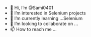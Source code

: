 - 👋 Hi, I’m @Sami0401
- 👀 I’m interested in Selenium projects
- 🌱 I’m currently learning ...Selenium
- 💞️ I’m looking to collaborate on ...
- 📫 How to reach me ...

<!---
Sami0401/Sami0401 is a ✨ special ✨ repository because its `README.md` (this file) appears on your GitHub profile.
You can click the Preview link to take a look at your changes.
--->
